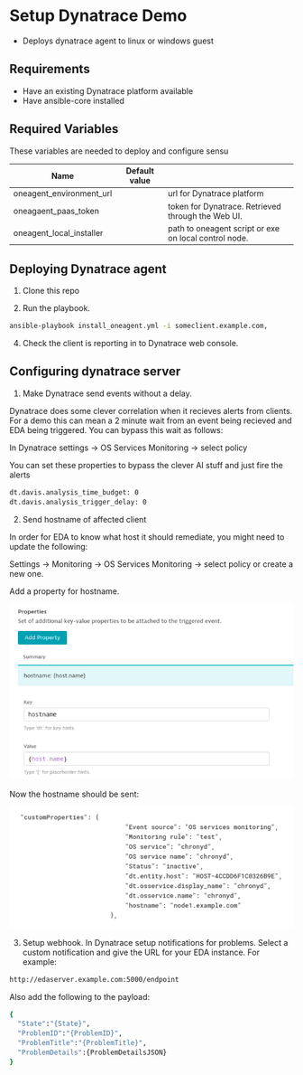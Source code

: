 Setup Dynatrace Demo
=========

* Deploys dynatrace agent to linux or windows guest

Requirements
------------

* Have an existing Dynatrace platform available
* Have ansible-core installed

Required Variables
------------

These variables are needed to deploy and configure sensu

| Name                      | Default value         |                                                                                  |
|---------------------------|-----------------------|----------------------------------------------------------------------------------|
| oneagent_environment_url  |                       | url for Dynatrace platform                                                       |
| oneagaent_paas_token      |                       | token for Dynatrace. Retrieved through the Web UI.                               |
| oneagent_local_installer  |                       | path to oneagent script or exe on local control node.                            |

Deploying Dynatrace agent
------------

1. Clone this repo

2. Run the playbook.

```bash
ansible-playbook install_oneagent.yml -i someclient.example.com, 
```

4. Check the client is reporting in to Dynatrace web console.

Configuring dynatrace server
------------

1. Make Dynatrace send events without a delay.

Dynatrace does some clever correlation when it recieves alerts from clients. For a demo this can mean a 2 minute wait from an event being recieved and EDA being triggered. You can bypass this wait as follows:

In Dynatrace settings -> OS Services Monitoring -> select policy

You can set these properties to bypass the clever AI stuff and just fire the alerts

```bash
dt.davis.analysis_time_budget: 0
dt.davis.analysis_trigger_delay: 0
```

2. Send hostname of affected client

In order for EDA to know what host it should remediate, you might need to update the following:

Settings -> Monitoring -> OS Services Monitoring -> select policy or create a new one.

Add a property for hostname.

![](images/dyna-config.png)

Now the hostname should be sent:

![](images/dyna-eda-client.png)

3. Setup webhook. In Dynatrace setup notifications for problems. Select a custom notification and give the URL for your EDA instance. For example:

```bash
http://edaserver.example.com:5000/endpoint
```

Also add the following to the payload:

```bash
{
  "State":"{State}",
  "ProblemID":"{ProblemID}",
  "ProblemTitle":"{ProblemTitle}",
  "ProblemDetails":{ProblemDetailsJSON}
}
```
